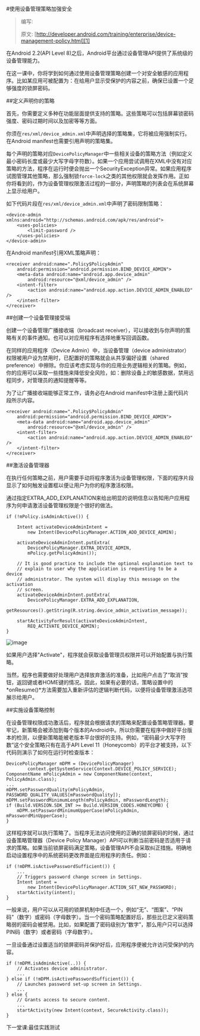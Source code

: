 #使用设备管理策略加强安全

> 编写:
> 
> 原文: [http://developer.android.com/training/enterprise/device-management-policy.html][1]

在Android 2.2(API Level 8)之后，Android平台通过设备管理API提供了系统级的设备管理能力。

在这一课中，你将学到如何通过使用设备管理策略创建一个对安全敏感的应用程序。比如某应用可被配置为：在给用户显示受保护的内容之前，确保已设置一个足够强度的锁屏密码。

##定义声明你的策略

首先，你需要定义多种在功能层面提供支持的策略。这些策略可以包括屏幕锁密码强度、密码过期时间以及加密等等方面。

你须在`res/xml/device_admin.xml`中声明选择的策略集，它将被应用强制实行。在Android manifest也需要引用声明的策略集。

每个声明的策略对应`DevicePolicyManager`中一些相关设备的策略方法（例如定义最小密码长度或最少大写字母字符数）。如果一个应用尝试调用在XML中没有对应策略的方法，程序在运行时便会抛出一个SecurityException异常。如果应用程序试图管理其他策略，那么强制锁`force-lock`之类的其他权限就会发挥作用。正如你将看到的，作为设备管理权限激活过程的一部分，声明策略的列表会在系统屏幕上显示给用户。

如下代码片段在`res/xml/device_admin.xml`中声明了密码限制策略：

```
<device-admin xmlns:android="http://schemas.android.com/apk/res/android">
    <uses-policies>
        <limit-password />
    </uses-policies>
</device-admin>
```
在Android manifest引用XML策略声明：

```
<receiver android:name=".Policy$PolicyAdmin"
    android:permission="android.permission.BIND_DEVICE_ADMIN">
    <meta-data android:name="android.app.device_admin"
        android:resource="@xml/device_admin" />
    <intent-filter>
        <action android:name="android.app.action.DEVICE_ADMIN_ENABLED" />
    </intent-filter>
</receiver>
```

##创建一个设备管理接受端

创建一个设备管理广播接收端（broadcast receiver），可以接收到与你声明的策略有关的事件通知。也可以对应用程序有选择地重写回调函数。

在同样的应用程序（Device Admin）中，当设备管理（device administrator）权限被用户设为禁用时，已配置好的策略就会从共享偏好设置（shared preference）中擦除。你应该考虑实现与你的应用业务逻辑相关的策略。例如，你的应用可以采取一些措施来降低安全风险，如：删除设备上的敏感数据，禁用远程同步，对管理员的通知提醒等等。

为了让广播接收端能够正常工作，请务必在Android manifest中注册上面代码片段所示内容。

```
<receiver android:name=".Policy$PolicyAdmin"
    android:permission="android.permission.BIND_DEVICE_ADMIN">
    <meta-data android:name="android.app.device_admin"
        android:resource="@xml/device_admin" />
    <intent-filter>
        <action android:name="android.app.action.DEVICE_ADMIN_ENABLED" />
    </intent-filter>
</receiver>
```

##激活设备管理器

在执行任何策略之前，用户需要手动将程序激活为设备管理权限，下面的程序片段显示了如何触发设置框以便让用户为你的程序激活权限。

通过指定EXTRA_ADD_EXPLANATION来给出明显的说明信息以告知用户应用程序为何申请激活设备管理权限是个很好的做法。

```
if (!mPolicy.isAdminActive()) {

    Intent activateDeviceAdminIntent =
        new Intent(DevicePolicyManager.ACTION_ADD_DEVICE_ADMIN);

    activateDeviceAdminIntent.putExtra(
        DevicePolicyManager.EXTRA_DEVICE_ADMIN,
        mPolicy.getPolicyAdmin());

    // It is good practice to include the optional explanation text to
    // explain to user why the application is requesting to be a device
    // administrator. The system will display this message on the activation
    // screen.
    activateDeviceAdminIntent.putExtra(
        DevicePolicyManager.EXTRA_ADD_EXPLANATION,
        getResources().getString(R.string.device_admin_activation_message));

    startActivityForResult(activateDeviceAdminIntent,
        REQ_ACTIVATE_DEVICE_ADMIN);
}
```
![image](http://developer.android.com/images/training/device-mgmt-activate-device-admin.png)

如果用户选择"Activate"，程序就会获取设备管理员权限并可以开始配置与执行策略。

当然，程序也需要做好处理用户选择放弃激活的准备，比如用户点击了“取消”按钮，返回键或者HOME键的情况。因此，如果有必要的话，策略设置中的*onResume()*方法需要加入重新评估的逻辑判断代码，以便将设备管理激活选项展示给用户。

##实施设备策略控制

在设备管理权限成功激活后，程序就会根据请求的策略来配置设备策略管理器。要牢记，新策略会被添加到每个版本的Android中。所以你需要在程序中做好平台版本的检测，以便新策略能被老版本平台很好的支持。例如，“密码最少大写字符数”这个安全策略只有在高于API Level 11（Honeycomb）的平台才被支持，以下代码则演示了如何在运行时检查版本：

```
DevicePolicyManager mDPM = (DevicePolicyManager)
        context.getSystemService(Context.DEVICE_POLICY_SERVICE);
ComponentName mPolicyAdmin = new ComponentName(context, PolicyAdmin.class);
...
mDPM.setPasswordQuality(mPolicyAdmin, PASSWORD_QUALITY_VALUES[mPasswordQuality]);
mDPM.setPasswordMinimumLength(mPolicyAdmin, mPasswordLength);
if (Build.VERSION.SDK_INT >= Build.VERSION_CODES.HONEYCOMB) {
    mDPM.setPasswordMinimumUpperCase(mPolicyAdmin, mPasswordMinUpperCase);
}
```

这样程序就可以执行策略了。当程序无法访问使用的正确的锁屏密码的时候，通过设备策略管理器（Device Policy Manager）API可以判断当前密码是否适用于请求的策略。如果当前锁屏密码满足策略，设备管理API不会采取纠正措施。明确地启动设置程序中的系统密码更改界面是应用程序的责任。例如：

```
if (!mDPM.isActivePasswordSufficient()) {
    ...
    // Triggers password change screen in Settings.
    Intent intent =
        new Intent(DevicePolicyManager.ACTION_SET_NEW_PASSWORD);
    startActivity(intent);
}
```

一般来说，用户可以从可用的锁屏机制中任选一个，例如“无”、“图案”、“PIN码”（数字）或密码（字母数字）。当一个密码策略配置好后，那些比已定义密码策略弱的密码会被禁用。比如，如果配置了密码级别为“数字”，那么用户只可以选择PIN码（数字）或者密码（字母数字）。

一旦设备通过设置适当的锁屏密码并保护好后，应用程序便被允许访问受保护的内容。

```
if (!mDPM.isAdminActive(..)) {
    // Activates device administrator.
    ...
} else if (!mDPM.isActivePasswordSufficient()) {
    // Launches password set-up screen in Settings.
    ...
} else {
    // Grants access to secure content.
    ...
    startActivity(new Intent(context, SecureActivity.class));
}
```

下一堂课:最佳实践测试

  [1]: http://developer.android.com/training/enterprise/device-management-policy.html